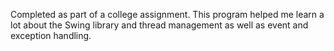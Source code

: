Completed as part of a college assignment. This program helped me learn a lot about the Swing library and thread management as well as event and exception handling.
